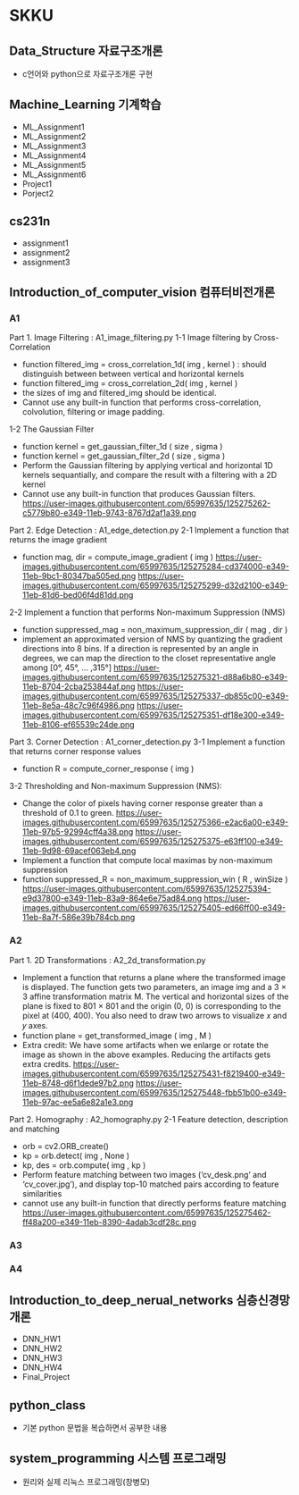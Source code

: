 # SKKU

##  Data_Structure 자료구조개론
- c언어와 python으로 자료구조개론 구현

##  Machine_Learning 기계학습
- ML_Assignment1
- ML_Assignment2
- ML_Assignment3
- ML_Assignment4
- ML_Assignment5
- ML_Assignment6
- Project1
- Porject2

##  cs231n 
- assignment1
- assignment2
- assignment3

##  Introduction_of_computer_vision 컴퓨터비전개론
### A1
Part 1. Image Filtering : A1_image_filtering.py
1-1 Image filtering by Cross-Correlation
- function filtered_img = cross_correlation_1d( img , kernel ) : should distinguish between between vertical and horizontal kernels
- function filtered_img = cross_correlation_2d( img , kernel )
- the sizes of img and filtered_img should be identical. 
- Cannot use any built-in function that performs cross-correlation, colvolution, filtering or image padding. 

1-2 The Gaussian Filter
- function kernel = get_gaussian_filter_1d ( size , sigma )
- function kernel = get_gaussian_filter_2d ( size , sigma )
- Perform the Gaussian filtering by applying vertical and horizontal 1D kernels sequantially, and compare the result with a filtering with a 2D kernel
- Cannot use any built-in function that produces Gaussian filters. 
https://user-images.githubusercontent.com/65997635/125275262-c5779b80-e349-11eb-9743-8767d2af1a39.png

Part 2. Edge Detection : A1_edge_detection.py
2-1 Implement a function that returns the image gradient
- function mag, dir = compute_image_gradient ( img )
https://user-images.githubusercontent.com/65997635/125275284-cd374000-e349-11eb-9bc1-80347ba505ed.png
https://user-images.githubusercontent.com/65997635/125275299-d32d2100-e349-11eb-81d6-bed06f4d81dd.png

2-2 Implement a function that performs Non-maximum Suppression (NMS)
- function suppressed_mag = non_maximum_suppression_dir ( mag , dir )
- implement an approximated version of NMS by quantizing the gradient directions into 8 bins. If a direction is represented by an angle in degrees, we can map the direction to the closet representative angle among [0°, 45°, … ,315°]
https://user-images.githubusercontent.com/65997635/125275321-d88a6b80-e349-11eb-8704-2cba253844af.png
https://user-images.githubusercontent.com/65997635/125275337-db855c00-e349-11eb-8e5a-48c7c96f4986.png
https://user-images.githubusercontent.com/65997635/125275351-df18e300-e349-11eb-8106-ef65539c24de.png

Part 3. Corner Detection : A1_corner_detection.py
3-1 Implement a function that returns corner response values
- function R = compute_corner_response ( img )

3-2 Thresholding and Non-maximum Suppression (NMS): 
- Change the color of pixels having corner response greater than a threshold of 0.1 to green.
https://user-images.githubusercontent.com/65997635/125275366-e2ac6a00-e349-11eb-97b5-92994cff4a38.png
https://user-images.githubusercontent.com/65997635/125275375-e63ff100-e349-11eb-9d98-69acef063eb4.png
- Implement a function that compute local maximas by non-maximum suppression
- function suppressed_R = non_maximum_suppression_win ( R , winSize )
https://user-images.githubusercontent.com/65997635/125275394-e9d37800-e349-11eb-83a9-864e6e75ad84.png
https://user-images.githubusercontent.com/65997635/125275405-ed66ff00-e349-11eb-8a7f-586e39b784cb.png

### A2
Part 1. 2D Transformations : A2_2d_transformation.py
- Implement a function that returns a plane where the transformed image is displayed. The function gets two parameters, an image img and a 3 × 3 affine transformation matrix M. The vertical and horizontal sizes of the plane is fixed to 801 × 801 and the origin (0, 0) is corresponding to the pixel at (400, 400). You also need to draw two arrows to visualize 𝑥 and 𝑦 axes.
- function plane = get_transformed_image ( img , M )
- Extra credit: We have some artifacts when we enlarge or rotate the image as shown in the above examples. Reducing the artifacts gets extra credits.
https://user-images.githubusercontent.com/65997635/125275431-f8219400-e349-11eb-8748-d6f1dede97b2.png
https://user-images.githubusercontent.com/65997635/125275448-fbb51b00-e349-11eb-97ac-ee5a6e82a1e3.png

Part 2. Homography : A2_homography.py
2-1 Feature detection, description and matching
- orb = cv2.ORB_create()
- kp = orb.detect( img , None )
- kp, des = orb.compute( img , kp )
- Perform feature matching between two images (‘cv_desk.png’ and ‘cv_cover.jpg’), and display top-10 matched pairs according to feature similarities
- cannot use any built-in function that directly performs feature matching
https://user-images.githubusercontent.com/65997635/125275462-ff48a200-e349-11eb-8390-4adab3cdf28c.png

### A3
### A4

##  Introduction_to_deep_nerual_networks 심층신경망개론
- DNN_HW1
- DNN_HW2
- DNN_HW3
- DNN_HW4
- Final_Project

##  python_class
- 기본 python 문법을 복습하면서 공부한 내용

##  system_programming 시스템 프로그래밍
- 원리와 실제 리눅스 프로그래밍(창병모)

